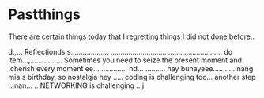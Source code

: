 # Pastthings

There are certain things today that I regretting things I did not done before..

d.,...
Reflectionds.s...................
............................
...........................
do item...,................
Sometimes you need to seize the present moment and .cherish every moment ee.................
nd...
..........
hay buhayeee.......
...
nang mia's birthday, so nostalgia
hey
.....
coding is challenging too...
another step ...nan...
..
NETWORKING is challenging 
..
j